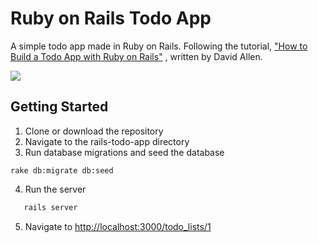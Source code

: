 # Ruby on Rails Todo App
A simple todo app made in Ruby on Rails. Following the tutorial, ["How to Build a Todo App with Ruby on Rails"](https://medium.com/@deallen7/how-to-build-a-todo-app-in-rails-e6571fcccac3) , written by David Allen.

<img src="http://g.recordit.co/U8ACnPbVvN.gif">

## Getting Started
1. Clone or download the repository
2. Navigate to the rails-todo-app directory
3. Run database migrations and seed the database
```
rake db:migrate db:seed
```

4. Run the server
```ruby
   rails server
   ```
   
5. Navigate to [http://localhost:3000/todo_lists/1](http://localhost:3000/todo_lists/1)   
